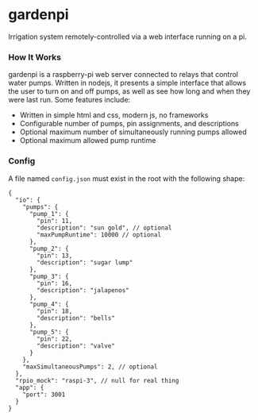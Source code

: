 # gardenpi
Irrigation system remotely-controlled via a web interface running on a pi.

### How It Works
gardenpi is a raspberry-pi web server connected to relays that control water pumps. Written in nodejs, it presents a simple interface that allows the user to turn on and off pumps, as well as see how long and when they were last run. Some features include:

- Written in simple html and css, modern js, no frameworks
- Configurable number of pumps, pin assignments, and descriptions
- Optional maximum number of simultaneously running pumps allowed
- Optional maximum allowed pump runtime

### Config

A file named `config.json` must exist in the root with the following shape:

```jsonc
{
  "io": {
    "pumps": {
      "pump_1": {
        "pin": 11,
        "description": "sun gold", // optional
        "maxPumpRuntime": 10000 // optional
      },
      "pump_2": {
        "pin": 13,
        "description": "sugar lump"
      },
      "pump_3": {
        "pin": 16,
        "description": "jalapenos"
      },
      "pump_4": {
        "pin": 18,
        "description": "bells"
      },
      "pump_5": {
        "pin": 22,
        "description": "valve"
      }
    },
    "maxSimultaneousPumps": 2, // optional
  },
  "rpio_mock": "raspi-3", // null for real thing
  "app": {
    "port": 3001
  }
}
```
